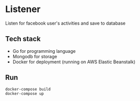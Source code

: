 # Listener    
 Listen for facebook user's activities and save to database    
    
## Tech stack 
- Go for programming language    
- Mongodb for storage  
- Docker for deployment (running on AWS Elastic Beanstalk)  
  
## Run

    docker-compose build
    docker-compose up
